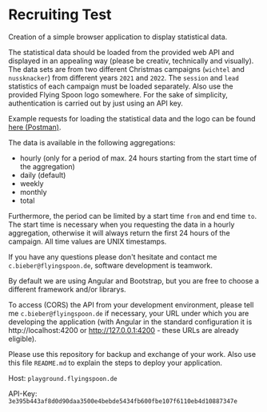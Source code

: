 # Recruiting Test

Creation of a simple browser application to display statistical data.

The statistical data should be loaded from the provided web API and displayed in an appealing way (please be creativ, technically and visually). The data sets are from two different Christmas campaigns (`wichtel` and `nussknacker`) from different years `2021` and `2022`. The `session` and `lead` statistics of each campaign must be loaded separately. Also use the provided Flying Spoon logo somewhere.
For the sake of simplicity, authentication is carried out by just using an API key.

Example requests for loading the statistical data and the logo can be found [here (Postman)](https://www.postman.com/flying-spoon/workspace/flying-spoon-recruitment/folder/3249689-d3989e0c-2a6a-460c-b44f-2117770ecd44).

The data is available in the following aggregations:
  - hourly (only for a period of max. 24 hours starting from the start time of the aggregation)
  - daily (default)
  - weekly
  - monthly
  - total

Furthermore, the period can be limited by a start time `from` and end time `to`. The start time is necessary when you requesting the data in a hourly aggregation, otherwise it will always return the first 24 hours of the campaign. All time values are UNIX timestamps.

If you have any questions please don't hesitate and contact me `c.bieber@flyingspoon.de`, software development is teamwork.

By default we are using Angular and Bootstrap, but you are free to choose a different framework and/or librarys.

To access (CORS) the API from your development environment, please tell me `c.bieber@flyingspoon.de` if necessary, your URL under which you are developing the application (with Angular in the standard configuration it is http://localhost:4200 or http://127.0.0.1:4200 - these URLs are already eligible).

Please use this repository for backup and exchange of your work. Also use this file `README.md` to explain the steps to deploy your application.

Host: `playground.flyingspoon.de`

API-Key: `3e395b443af8d0d90daa3500e4bebde5434fb600fbe107f6110eb4d10887347e`
